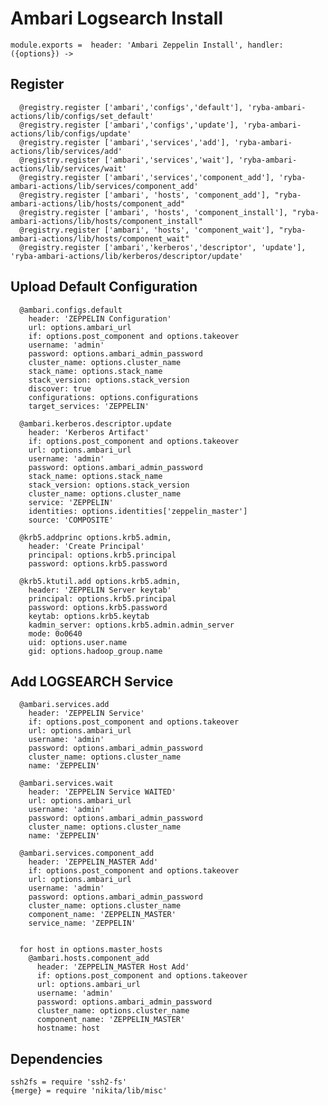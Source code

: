 
# Ambari Logsearch Install

    module.exports =  header: 'Ambari Zeppelin Install', handler: ({options}) ->
    
## Register

      @registry.register ['ambari','configs','default'], 'ryba-ambari-actions/lib/configs/set_default'
      @registry.register ['ambari','configs','update'], 'ryba-ambari-actions/lib/configs/update'
      @registry.register ['ambari','services','add'], 'ryba-ambari-actions/lib/services/add'
      @registry.register ['ambari','services','wait'], 'ryba-ambari-actions/lib/services/wait'
      @registry.register ['ambari','services','component_add'], 'ryba-ambari-actions/lib/services/component_add'
      @registry.register ['ambari', 'hosts', 'component_add'], "ryba-ambari-actions/lib/hosts/component_add"
      @registry.register ['ambari', 'hosts', 'component_install'], "ryba-ambari-actions/lib/hosts/component_install"
      @registry.register ['ambari', 'hosts', 'component_wait'], "ryba-ambari-actions/lib/hosts/component_wait"
      @registry.register ['ambari','kerberos','descriptor', 'update'], 'ryba-ambari-actions/lib/kerberos/descriptor/update'



      
## Upload Default Configuration

      @ambari.configs.default
        header: 'ZEPPELIN Configuration'
        url: options.ambari_url
        if: options.post_component and options.takeover
        username: 'admin'
        password: options.ambari_admin_password
        cluster_name: options.cluster_name
        stack_name: options.stack_name
        stack_version: options.stack_version
        discover: true
        configurations: options.configurations
        target_services: 'ZEPPELIN'

      @ambari.kerberos.descriptor.update
        header: 'Kerberos Artifact'
        if: options.post_component and options.takeover
        url: options.ambari_url
        username: 'admin'
        password: options.ambari_admin_password
        stack_name: options.stack_name
        stack_version: options.stack_version
        cluster_name: options.cluster_name
        service: 'ZEPPELIN'
        identities: options.identities['zeppelin_master']
        source: 'COMPOSITE'

      @krb5.addprinc options.krb5.admin,
        header: 'Create Principal'
        principal: options.krb5.principal
        password: options.krb5.password

      @krb5.ktutil.add options.krb5.admin,
        header: 'ZEPPELIN Server keytab'
        principal: options.krb5.principal
        password: options.krb5.password
        keytab: options.krb5.keytab
        kadmin_server: options.krb5.admin.admin_server
        mode: 0o0640
        uid: options.user.name
        gid: options.hadoop_group.name 

## Add LOGSEARCH Service

      @ambari.services.add
        header: 'ZEPPELIN Service'
        if: options.post_component and options.takeover
        url: options.ambari_url
        username: 'admin'
        password: options.ambari_admin_password
        cluster_name: options.cluster_name
        name: 'ZEPPELIN'

      @ambari.services.wait
        header: 'ZEPPELIN Service WAITED'
        url: options.ambari_url
        username: 'admin'
        password: options.ambari_admin_password
        cluster_name: options.cluster_name
        name: 'ZEPPELIN'

      @ambari.services.component_add
        header: 'ZEPPELIN_MASTER Add'
        if: options.post_component and options.takeover
        url: options.ambari_url
        username: 'admin'
        password: options.ambari_admin_password
        cluster_name: options.cluster_name
        component_name: 'ZEPPELIN_MASTER'
        service_name: 'ZEPPELIN'
        
        
      for host in options.master_hosts
        @ambari.hosts.component_add
          header: 'ZEPPELIN_MASTER Host Add'
          if: options.post_component and options.takeover
          url: options.ambari_url
          username: 'admin'
          password: options.ambari_admin_password
          cluster_name: options.cluster_name
          component_name: 'ZEPPELIN_MASTER'
          hostname: host

## Dependencies

    ssh2fs = require 'ssh2-fs'
    {merge} = require 'nikita/lib/misc'